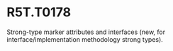 # R5T.T0178
Strong-type marker attributes and interfaces (new, for interface/implementation methodology strong types).

